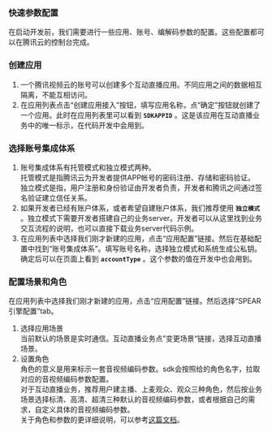 ### 快速参数配置
在启动开发前，我们需要进行一些应用、账号、编解码参数的配置。这些配置都可以在腾讯云的控制台完成。
### 创建应用
1. 一个腾讯视频云的账号可以创建多个互动直播应用。不同应用之间的数据相互隔离，不能互相访问。
2. 在应用列表点击“创建应用接入”按钮，填写应用名称，点“确定”按钮就创建了一个应用。此时在应用列表里可以看到 <b>`SDKAPPID`</b> 。这是该应用在互动直播业务中的唯一标示，在代码开发中会用到。

### 选择账号集成体系

1. 账号集成体系有托管模式和独立模式两种。<br/>
托管模式是指腾讯云为开发者提供APP帐号的密码注册、存储和密码验证。<br/>
独立模式是指，用户注册和身份验证由开发者负责，开发者和腾讯之间通过签名验证建立信任关系。
3. 如果开发者已经有账户体系，或者希望自建账户体系，我们推荐使用 <b>`独立模式`</b> 。独立模式下需要开发者搭建自己的业务server。开发者可以从这里找到业务交互流程的说明，也可以直接下载业务server代码示例。
4. 在应用列表中选择我们刚才新建的应用，点击“应用配置”链接。然后在基础配置中找到“账号集成体系”。填写账号名称，选择独立模式和系统生成公私钥。确定后可以在页面上看到 <b>`accountType`</b> 。这个参数的值在开发中也会用到。

### 配置场景和角色
在应用列表中选择我们刚才新建的应用，点击“应用配置”链接。然后选择“SPEAR引擎配置”tab。    

1. 选择应用场景<br/>
当前默认的场景是实时通信。互动直播业务点”变更场景“链接，选择互动直播场景。
2. 设置角色<br/>
角色的意义是用来标示一套音视频编码参数。sdk会按照给的角色名字，拉取对应的音视频编码参数配置。<br/>
对于互动直播业务，推荐用户建主播、上麦观众、观众三种角色，然后按业务场景选择标清、高清、超清三种默认的音视频编码参数，或者根据自己的需求，自定义具体的音视频编码参数。<br/>
关于角色和参数的更详细说明，可以参考[这篇文档](https://github.com/zhaoyang21cn/suixinbo_doc/blob/master/SPEARConfig.md)。